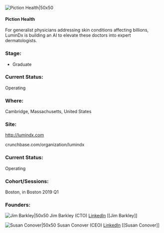

![Piction Health|50x50](https://apimg.techstars.com/connect/images/image_files/5ccc59eaa36c117b0200005e/original/LuminDx_Logo_Square.png)

#### Piction Health
For generalist physicians addressing skin conditions affecting billions, LuminDx is building an AI to elevate these doctors into expert dermatologists.

### Stage: 
 - Graduate 

### Current Status: 
Operating

### Where:
Cambridge, Massachusetts, United States

### Site:
http://lumindx.com



crunchbase.com/organization/lumindx

### Current Status: 
Operating

### Cohort/Sessions: 
Boston, in Boston 2019 Q1

### Founders: 

![Jim Barkley|50x50]() Jim Barkley (CTO) [LinkedIn](https://linkedin.com/in/therealbarkley) [[Jim Barkley]]

![Susan Conover|50x50](http://s3.amazonaws.com/ts-accel-connect-uploads/images/image_files/5d516ec7a36c117a0f00007e/original/Susan_Video_Thumbnail.png) Susan Conover (CEO) [LinkedIn](https://linkedin.com/in/susanconover) [[Susan Conover]]


